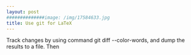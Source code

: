 ```yaml
---
layout: post
##############image: /img/17584633.jpg
title: Use git for LaTeX 
---
```



<p>
Track changes by using command git diff --color-words, and dump the results to a file. Then 
</p>

